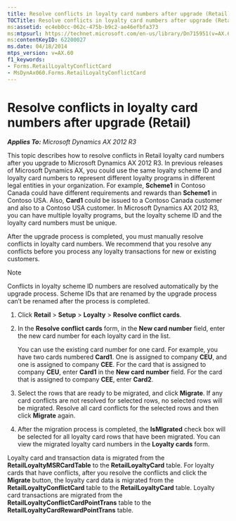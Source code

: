 ```yaml
---
title: Resolve conflicts in loyalty card numbers after upgrade (Retail)
TOCTitle: Resolve conflicts in loyalty card numbers after upgrade (Retail)
ms:assetid: ec4eb0cc-062c-475b-b9c2-ae46efbfa373
ms:mtpsurl: https://technet.microsoft.com/en-us/library/Dn715951(v=AX.60)
ms:contentKeyID: 62200027
ms.date: 04/18/2014
mtps_version: v=AX.60
f1_keywords:
- Forms.RetailLoyaltyConflictCard
- MsDynAx060.Forms.RetailLoyaltyConflictCard
---
```


# Resolve conflicts in loyalty card numbers after upgrade (Retail) 


_**Applies To:** Microsoft Dynamics AX 2012 R3_

This topic describes how to resolve conflicts in Retail loyalty card numbers after you upgrade to Microsoft Dynamics AX 2012 R3. In previous releases of Microsoft Dynamics AX, you could use the same loyalty scheme ID and loyalty card numbers to represent different loyalty programs in different legal entities in your organization. For example, **Scheme1** in Contoso Canada could have different requirements and rewards than **Scheme1** in Contoso USA. Also, **Card1** could be issued to a Contoso Canada customer and also to a Contoso USA customer. In Microsoft Dynamics AX 2012 R3, you can have multiple loyalty programs, but the loyalty scheme ID and the loyalty card numbers must be unique.

After the upgrade process is completed, you must manually resolve conflicts in loyalty card numbers. We recommend that you resolve any conflicts before you process any loyalty transactions for new or existing customers.


> [!NOTE]
> <P>Conflicts in loyalty scheme ID numbers are resolved automatically by the upgrade process. Scheme IDs that are renamed by the upgrade process can’t be renamed after the process is completed.</P>



1.  Click **Retail** \> **Setup** \> **Loyalty** \> **Resolve conflict cards**.

2.  In the **Resolve conflict cards** form, in the **New card number** field, enter the new card number for each loyalty card in the list.
    
    You can use the existing card number for one card. For example, you have two cards numbered **Card1**. One is assigned to company **CEU**, and one is assigned to company **CEE**. For the card that is assigned to company **CEU**, enter **Card1** in the **New card number** field. For the card that is assigned to company **CEE**, enter **Card2**.

3.  Select the rows that are ready to be migrated, and click **Migrate**. If any card conflicts are not resolved for selected rows, no selected rows will be migrated. Resolve all card conflicts for the selected rows and then click **Migrate** again.

4.  After the migration process is completed, the **IsMIgrated** check box will be selected for all loyalty card rows that have been migrated. You can view the migrated loyalty card numbers in the **Loyalty cards** form.

Loyalty card and transaction data is migrated from the **RetailLoyaltyMSRCardTable** to the **RetailLoyaltyCard** table. For loyalty cards that have conflicts, after you resolve the conflicts and click the **Migrate** button, the loyalty card data is migrated from the **RetailLoyaltyConflictCard** table to the **RetailLoyaltyCard** table. Loyalty card transactions are migrated from the **RetailLoyaltyConflictCardPointTrans** table to the **RetailLoyaltyCardRewardPointTrans** table.

  


